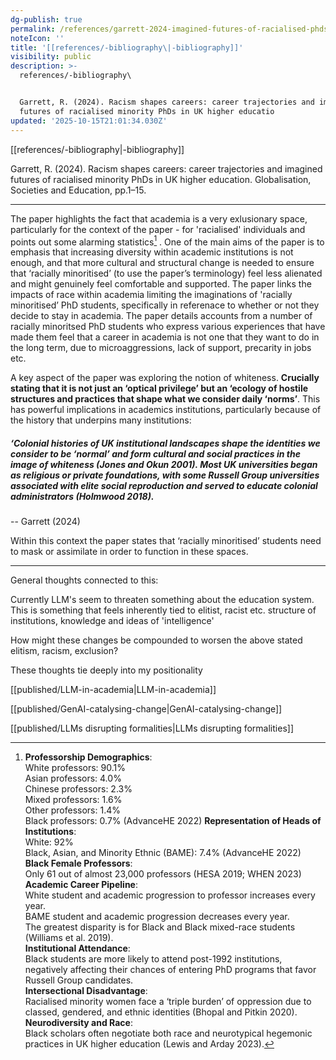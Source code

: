 ```yaml
---
dg-publish: true
permalink: /references/garrett-2024-imagined-futures-of-racialised-phds/
noteIcon: ''
title: '[[references/-bibliography\|-bibliography]]'
visibility: public
description: >-
  references/-bibliography\


  Garrett, R. (2024). Racism shapes careers: career trajectories and imagined
  futures of racialised minority PhDs in UK higher educatio
updated: '2025-10-15T21:01:34.030Z'
---
```



[[references/-bibliography\|-bibliography]]

Garrett, R. (2024). Racism shapes careers: career trajectories and imagined futures of racialised minority PhDs in UK higher education. Globalisation, Societies and Education, pp.1–15.

---

The paper highlights the fact that academia is a very exlusionary space, particularly for the context of the paper - for 'racialised' individuals and points out some alarming statistics[^1] . 
One of the main aims of the paper is to emphasis that increasing diversity within academic institutions is not enough, and that more cultural and structural change is needed to ensure that ‘racially minoritised’ (to use the paper’s terminology) feel less alienated and might genuinely feel comfortable and supported. The paper links the impacts of race within academia limiting the imaginations of 'racially minoritised’ PhD students, specifically in referenace to whether or not they decide to stay in academia. The paper details accounts from a number of racially minoritsed PhD students who express various experiences that have made them feel that a career in academia is not one that they want to do in the long term, due to microaggressions, lack of support, precarity in jobs etc.

A key aspect of the paper was exploring the notion of whiteness. **Crucially stating that it is not just an ‘optical privilege’ but an ‘ecology of hostile structures and practices that shape what we consider daily ‘norms’**. This has powerful implications in academics institutions, particularly because of the history that underpins many institutions: 

##### _‘Colonial histories of UK institutional landscapes shape the identities we consider to be ‘normal’ and form cultural and social practices in the image of whiteness (Jones and Okun 2001). Most UK universities began as religious or private foundations, with some Russell Group universities associated with elite social reproduction and served to educate colonial administrators (Holmwood 2018)._ 
-- Garrett (2024)

Within this context the paper states that ‘racially minoritised’ students need to mask or assimilate in order to function in these spaces.


[^1]: **Professorship Demographics**:  
White professors: 90.1%  
Asian professors: 4.0%  
Chinese professors: 2.3%  
Mixed professors: 1.6%  
Other professors: 1.4%  
Black professors: 0.7% (AdvanceHE 2022)
**Representation of Heads of Institutions**:  
White: 92%  
Black, Asian, and Minority Ethnic (BAME): 7.4% (AdvanceHE 2022)  
**Black Female Professors**:  
Only 61 out of almost 23,000 professors (HESA 2019; WHEN 2023)  
**Academic Career Pipeline**:  
White student and academic progression to professor increases every year.  
BAME student and academic progression decreases every year.  
The greatest disparity is for Black and Black mixed-race students (Williams et al. 2019).  
**Institutional Attendance**:  
Black students are more likely to attend post-1992 institutions, negatively affecting their chances of entering PhD programs that favor Russell Group candidates.  
**Intersectional Disadvantage**:  
Racialised minority women face a ‘triple burden’ of oppression due to classed, gendered, and ethnic identities (Bhopal and Pitkin 2020).  
**Neurodiversity and Race**:  
Black scholars often negotiate both race and neurotypical hegemonic practices in UK higher education (Lewis and Arday 2023).

---
General thoughts connected to this:
 
Currently LLM's seem to threaten something about the education system. This is something that feels inherently tied to elitist, racist etc. structure of institutions, knowledge and ideas of 'intelligence'

How might these changes be compounded to worsen the above stated elitism, racism, exclusion?

These thoughts tie deeply into my positionality

[[published/LLM-in-academia\|LLM-in-academia]]

[[published/GenAI-catalysing-change\|GenAI-catalysing-change]]

[[published/LLMs disrupting formalities\|LLMs disrupting formalities]]

